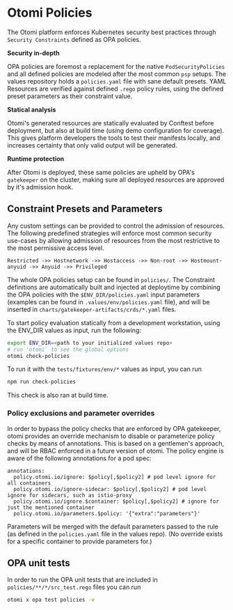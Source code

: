 # Otomi Policies

The Otomi platform enforces Kubernetes security best practices through `Security Constraints` defined as OPA policies.

**Security in-depth**

OPA policies are foremost a replacement for the native `PodSecurityPolicies` and all defined policies are modeled after the most common `psp` setups.
The values repository holds a `policies.yaml` file with sane default presets. YAML Resources are verified against defined `.rego` policy rules, using the defined preset parameters as their constraint value.

**Statical analysis**

Otomi's generated resources are statically evaluated by Conftest before deployment, but also at build time (using demo configuration for coverage). This gives platform developers the tools to test their manifests locally, and increases certainty that only valid output will be generated.

**Runtime protection**

After Otomi is deployed, these same policies are upheld by OPA's `gatekeeper` on the cluster, making sure all deployed resources are approved by it's admission hook.

## Constraint Presets and Parameters

Any custom settings can be provided to control the admission of resources.
The following predefined strategies will enforce most common security use-cases by allowing admission of resources from the most restrictive to the most permissive access level.

```
Restricted ->> Hostnetwork ->> Hostaccess ->> Non-root ->> Hostmount-anyuid ->> Anyuid ->> Privileged
```

The whole OPA policies setup can be found in `policies/`. The Constraint definitions are automatically built and injected at deploytime by combining the OPA policies with the `$ENV_DIR/policies.yaml` input parameters (examples can be found in `.values/env/policies.yaml` file), and will be inserted in `charts/gatekeeper-artifacts/crds/*.yaml` files.

To start policy evaluation statically from a development workstation, using the ENV_DIR values as input, run the following:

```sh
export ENV_DIR=<path to your initialized values repo>
# run 'otomi` to see the global options
otomi check-policies
```

To run it with the `tests/fixtures/env/*` values as input, you can run

```sh
npm run check-policies
```

This check is also ran at build time.

### Policy exclusions and parameter overrides

In order to bypass the policy checks that are enforced by OPA gatekeeper, otomi provides an override mechanism to disable or parameterize policy checks by means of annotations. This is based on a gentlemen's approach, and will be RBAC enforced in a future version of otomi.
The policy engine is aware of the following annotations for a pod spec:

```
annotations:
  policy.otomi.io/ignore: $policy[,$policy2] # pod level ignore for all containers
  policy.otomi.io/ignore-sidecar: $policy[,$policy2] # pod level ignore for sidecars, such as istio-proxy
  policy.otomi.io/ignore.$container: $policy[,$policy2] # ignore for just the mentioned container
  policy.otomi.io/parameters.$policy: '{"extra":"parameters"}'
```

Parameters will be merged with the default parameters passed to the rule (as defined in the `policies.yaml` file in the values repo).
(No override exists for a specific container to provide parameters for.)

## OPA unit tests

In order to run the OPA unit tests that are included in `policies/**/*/src_test.rego` files you can run

```bash
otomi x opa test policies -v
```
